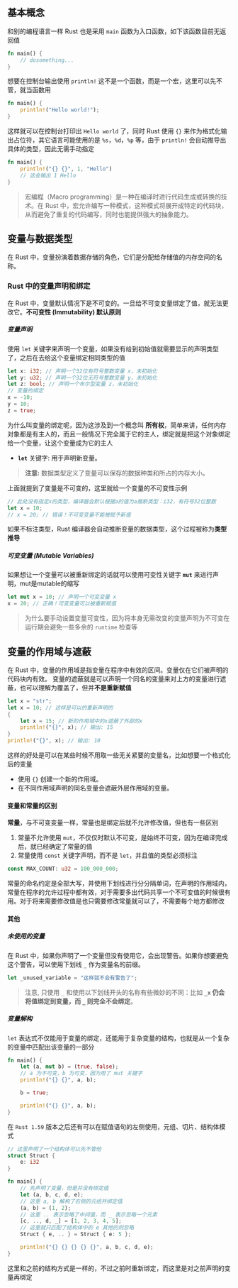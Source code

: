 ## 基本概念

和别的编程语言一样 Rust 也是采用 `main` 函数为入口函数，如下该函数目前无返回值

```rust
fn main() {
	// dosomething...
}
```

想要在控制台输出使用 `println!` 这不是一个函数，而是一个宏，这里可以先不管，就当函数用

```rust
fn main() {
	println!("Hello world!");
}
```

这样就可以在控制台打印出 `Hello world` 了，同时 Rust 使用 `{}` 来作为格式化输出占位符，其它语言可能使用的是 `%s`，`%d`，`%p` 等，由于 `println!` 会自动推导出具体的类型，因此无需手动指定

```rust
fn main() {
	println!("{} {}", 1, "Hello")
	// 这会输出 1 Hello
}
```

> 宏编程（Macro programming）是一种在编译时进行代码生成或转换的技术。在 Rust 中，宏允许编写一种模式，这种模式将展开成特定的代码块，从而避免了重复的代码编写，同时也能提供强大的抽象能力。

## 变量与数据类型

在 Rust 中，变量扮演着数据存储的角色，它们是分配给存储值的内存空间的名称。
### Rust 中的变量声明和绑定

在 Rust 中，变量默认情况下是不可变的。一旦给不可变变量绑定了值，就无法更改它。**不可变性 (Immutability) 默认原则**

##### 变量声明

使用 `let` 关键字来声明一个变量，如果没有给到初始值就需要显示的声明类型了，之后在去给这个变量绑定相同类型的值

```rust
let x: i32; // 声明一个32位有符号整数变量 x，未初始化
let y: u32; // 声明一个32位无符号整数变量 y，未初始化
let z: bool; // 声明一个布尔型变量 z，未初始化
// 变量的绑定
x = -10;
y = 10;
z = true;
```

为什么叫变量的绑定呢，因为这涉及到一个概念叫 **所有权**，简单来讲，任何内存对象都是有主人的，而且一般情况下完全属于它的主人，绑定就是把这个对象绑定给一个变量，让这个变量成为它的主人

- **`let`** 关键字:  用于声明新变量。

> **注意:** 数据类型定义了变量可以保存的数据种类和所占的内存大小。

上面就提到了变量是不可变的，这里就给一个变量的不可变性示例

```rust
// 此处没有指定x的类型，编译器会默认根据a的值为a推断类型：i32，有符号32位整数
let x = 10;
// x = 20; // 错误！不可变变量不能被赋予新值
```

如果不标注类型，Rust 编译器会自动推断变量的数据类型，这个过程被称为**类型推导**

##### 可变变量 (Mutable Variables)

如果想让一个变量可以被重新绑定的话就可以使用可变性关键字 **`mut`** 来进行声明，mut是mutable的缩写

```rust
let mut x = 10; // 声明一个可变变量 x
x = 20; // 正确！可变变量可以被重新赋值
```

> 为什么要手动设置变量可变性，因为将本身无需改变的变量声明为不可变在运行期会避免一些多余的 `runtime` 检查等

## 变量的作用域与遮蔽

在 Rust 中，变量的作用域是指变量在程序中有效的区间。变量仅在它们被声明的代码块内有效。
变量的遮蔽就是可以声明一个同名的变量来对上方的变量进行遮蔽，也可以理解为覆盖了，但并**不是重新赋值**

```rust
let x = "str";
let x = 10; // 这样是可以的重新声明的
{
    let x = 15; // 新的作用域中的x遮蔽了外部的x
    println!("{}", x); // 输出: 15
}
println!("{}", x); // 输出: 10
```

这样的好处是可以在某些时候不用取一些无关紧要的变量名，比如想要一个格式化后的变量

- 使用 `{}` 创建一个新的作用域。
- 在不同作用域声明的同名变量会遮蔽外层作用域的变量。

#### 变量和常量的区别

**常量**，与不可变变量一样，常量也是绑定后就不允许修改值，但也有一些区别

1. 常量不允许使用 `mut`，不仅仅时默认不可变，是始终不可变，因为在编译完成后，就已经确定了常量的值
2. 常量使用 `const` 关键字声明，而不是 `let`，并且值的类型必须标注

```rust
const MAX_COUNT: u32 = 100_000_000;
```

常量的命名约定是全部大写，并使用下划线进行分分隔单词，在声明的作用域内，常量在程序的允许过程中都有效，对于需要多出代码共享一个不可变值的时候很有用。对于将来需要修改值是也只需要修改常量就可以了，不需要每个地方都修改

#### 其他

##### 未使用的变量

在 Rust 中，如果你声明了一个变量但没有使用它，会出现警告。如果你想要避免这个警告，可以使用下划线 `_` 作为变量名的前缀。

```rust
let _unused_variable = "这样就不会有警告了";
```


> 注意, 只使用 `_` 和使用以下划线开头的名称有些微妙的不同：比如 **`_x` 仍会将值绑定到变量，而 `_` 则完全不会绑定**。
##### 变量解构

`let` 表达式不仅能用于变量的绑定，还能用于复杂变量的结构，也就是从一个复杂的变量中匹配出该变量的一部分

```rust
fn main() {
	let (a, mut b) = (true, false);
	// a 为不可变，b 为可变，因为用了 mut 关键字
    println!("{} {}", a, b);

    b = true;

    println!("{} {}", a, b);
}
```

在 `Rust 1.59` 版本之后还有可以在赋值语句的左侧使用，元组、切片、结构体模式

```rust
// 这里声明了一个结构体可以先不管他
struct Struct {
    e: i32
}

fn main() {
	// 先声明了变量，但是并没有绑定值
	let (a, b, c, d, e);
	// 这里 a, b 解构了右侧的元组并绑定值
	(a, b) = (1, 2);
	// 这里 .. 表示忽略了中间值，而 _ 表示忽略一个元素
	[c, .., d, _] = [1, 2, 3, 4, 5];
	// 这里就只匹配了结构体中的 e 其他的则忽略
	Struct { e, .. } = Struct { e: 5 };

	println!("{} {} {} {} {}", a, b, c, d, e);
}
```

这里和之前的结构方式是一样的，不过之前时重新绑定，而这里是对之前声明的变量再绑定